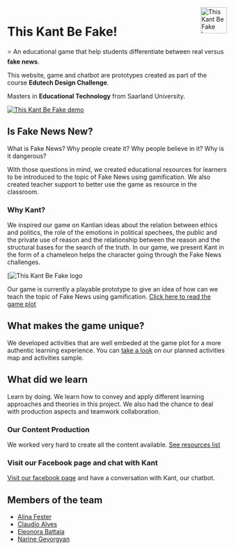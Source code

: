 <a href="https://thiskantbefake.netlify.app/">
    <img src="https://s3-ap-south-1.amazonaws.com/bot-bkt/prod/47433/47433-Kant%20Gif_v2.gif" alt="This Kant Be Fake logo" title="This Kant Be Fake" align="right" height="60" />
</a>

This Kant Be Fake!
======================

:star: An educational game that help students differentiate between real versus **fake news**.

This website, game and chatbot are prototypes created as part of the course **Edutech Design Challenge**.

Masters in **Educational Technology** from Saarland University.

[![This Kant Be Fake demo](https://thiskantbefake.netlify.app/img/fb_cover.png)](https://thiskantbefake.netlify.app/)


## Is Fake News New?

What is Fake News? Why people create it? Why people believe in it? Why is it dangerous?

With those questions in mind, we created educational resources for learners to be introduced to the topic of Fake News using gamification. We also created teacher support to better use the game as resource in the classroom.

### Why Kant?

We inspired our game on Kantian ideas about the relation between ethics and politics, the role of the emotions in political spechees, the public and the private use of reason and the relationship between the reason and the structural bases for the search of the truth. In our game, we present Kant in the form of a chameleon helps the character going through the Fake News challenges.

[![This Kant Be Fake logo](https://s3-ap-south-1.amazonaws.com/bot-bkt/prod/47433/47433-Kant%20Gif_v2.gif)

Our game is currently a playable prototype to give an idea of how can we teach the topic of Fake News using gamification.
[Click here to read the game plot](https://thiskantbefake.netlify.app/plot.html)

## What makes the game unique?

We developed activities that are well embeded at the game plot for a more authentic learning experience.
You can [take a look](https://mm.tt/1768236376?t=9dcNwygvsR) on our planned activities map and activities sample.

## What did we learn
Learn by doing. We learn how to convey and apply different learning approaches and theories in this project. We also had the chance to deal with production aspects and teamwork collaboration.

### Our Content Production

We worked very hard to create all the content available.
[See resources list](https://mix.com/claudiospace/games-resources)

### Visit our Facebook page and chat with Kant

[Visit our facebook page](https://www.facebook.com/thiskantbefake/) and have a conversation with Kant, our chatbot.

## Members of the team

* [Alina Fester](https://www.linkedin.com/in/alina-fester-587755188/)
* [Claudio Alves](https://www.linkedin.com/in/claudiospace/) 
* [Eleonora Battaia](https://www.linkedin.com/in/eleonora-battaia-1499a1195/) 
* [Narine Gevorgyan](https://www.linkedin.com/in/narine-gevorgyan/) 


